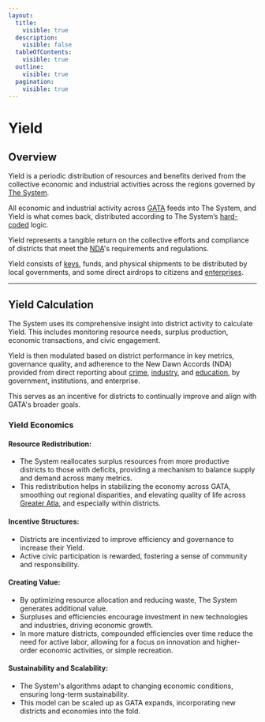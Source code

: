 ```yaml
---
layout:
  title:
    visible: true
  description:
    visible: false
  tableOfContents:
    visible: true
  outline:
    visible: true
  pagination:
    visible: true
---
```


# Yield

## Overview

Yield is a periodic distribution of resources and benefits derived from the collective economic and industrial activities across the regions governed by [The System](the-system.md).

All economic and industrial activity across [GATA](../) feeds into The System, and Yield is what comes back, distributed according to The System’s [hard-coded](../../../overview/science-and-tech/hard-code.md) logic.

Yield represents a tangible return on the collective efforts and compliance of districts that meet the [NDA](new-dawn-accords.md)'s requirements and regulations.

Yield consists of [keys](keys.md), funds, and physical shipments to be distributed by local governments, and some direct airdrops to citizens and [enterprises](../enterprise/).

***

## **Yield Calculation**

The System uses its comprehensive insight into district activity to calculate Yield. This includes monitoring resource needs, surplus production, economic transactions, and civic engagement.

Yield is then modulated based on district performance in key metrics, governance quality, and adherence to the New Dawn Accords (NDA) provided from direct reporting about [crime](../criminal-element/), [industry](../enterprise/), and [education](../people-and-culture/education.md), by government, institutions, and enterprise.

This serves as an incentive for districts to continually improve and align with GATA's broader goals.

### **Yield Economics**

#### **Resource Redistribution:**

* The System reallocates surplus resources from more productive districts to those with deficits, providing a mechanism to balance supply and demand across many metrics.
* This redistribution helps in stabilizing the economy across GATA, smoothing out regional disparities, and elevating quality of life across [Greater Atla](greater-atla.md), and especially within districts.

#### **Incentive Structures:**

* Districts are incentivized to improve efficiency and governance to increase their Yield.
* Active civic participation is rewarded, fostering a sense of community and responsibility.

#### **Creating Value:**

* By optimizing resource allocation and reducing waste, The System generates additional value.
* Surpluses and efficiencies encourage investment in new technologies and industries, driving economic growth.
* In more mature districts, compounded efficiencies over time reduce the need for active labor, allowing for a focus on innovation and higher-order economic activities, or simple recreation.

#### **Sustainability and Scalability:**

* The System's algorithms adapt to changing economic conditions, ensuring long-term sustainability.
* This model can be scaled up as GATA expands, incorporating new districts and economies into the fold.
